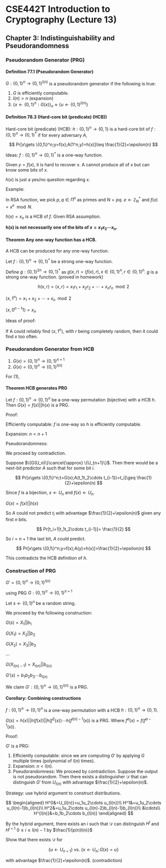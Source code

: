 # CSE442T Introduction to Cryptography (Lecture 13)

## Chapter 3: Indistinguishability and Pseudorandomness

### Pseudorandom Generator (PRG)

#### Definition 77.1 (Pseudorandom Generator)

$G:\{0,1\}^n\to\{0,1\}^{l(n)}$ is a pseudorandom generator if the following is true:

1. $G$ is efficiently computable.
2. $l(n)> n$ (expansion)
3. $\{x\gets \{0,1\}^n:G(x)\}_n\approx \{u\gets \{0,1\}^{l(n)}\}$

#### Definition 78.3 (Hard-core bit (predicate) (HCB))

Hard-core bit (predicate) (HCB): $h:\{0,1\}^n\to \{0,1\}$ is a hard-core bit of $f:\{0,1\}^n\to \{0,1\}^*$ if for every adversary $A$,

$$
Pr[x\gets \{0,1\}^n;y=f(x);A(1^n,y)=h(x)]\leq \frac{1}{2}+\epsilon(n)
$$

Ideas: $f:\{0,1\}^n\to \{0,1\}^*$ is a one-way function.

Given $y=f(x)$, it is hard to recover $x$. A cannot produce all of $x$ but can know some bits of $x$.

$h(x)$ is just a yes/no question regarding $x$.

Example:

In RSA function, we pick $p,q\in \Pi^n$ as primes and $N=pq$. $e\gets \mathbb{Z}_N^*$ and $f(x)=x^e\mod N$.

$h(x)=x_n$ is a HCB of $f$. Given RSA assumption.

**h(x) is not necessarily one of the bits of $x=x_1x_2\cdots x_n$.**

#### Theorem Any one-way function has a HCB.

A HCB can be produced for any one-way function.

Let $f:\{0,1\}^n\to \{0,1\}^*$ be a strong one-way function.

Define $g:\{0,1\}^{2n}\to \{0,1\}^*$ as $g(x,r)=(f(x), r),x\in \{0,1\}^n,r\in \{0,1\}^n$. $g$ is a strong one-way function. (proved in homework)

$$
h(x,r)=\langle x,r\rangle=x_1r_1+ x_2r_2+\cdots + x_nr_n\mod 2
$$

$\langle x,1^n\rangle=x_1+x_2+\cdots +x_n\mod 2$

$\langle x,0^{n-1}1\rangle=x_ n$

Ideas of proof:

If A could reliably find $\langle x,1^n\rangle$, with $r$ being completely random, then it could find $x$ too often.

### Pseudorandom Generator from HCB

1. $G(x)=\{0,1\}^n\to \{0,1\}^{n+1}$
2. $G(x)=\{0,1\}^n\to \{0,1\}^{l(n)}$

For (1),

#### Theorem HCB generates PRG

Let $f:\{0,1\}^n\to \{0,1\}^n$ be a one-way permutation (bijective) with a HCB $h$. Then $G(x)=f(x)|| h(x)$ is a PRG.

Proof:

Efficiently computable: $f$ is one-way so $h$ is efficiently computable.

Expansion: $n<n+1$

Pseudorandomness:

We proceed by contradiction.

Suppose $\{G(U_n)\}\cancel{\approx} \{U_{n+1}\}$. Then there would be a next-bit predictor $A$ such that for some bit $i$.

$$
Pr[x\gets \{0,1\}^n;t=G(x);A(t_1t_2\cdots t_{i-1})=t_i]\geq \frac{1}{2}+\epsilon(n)
$$

Since $f$ is a bijection, $x\gets U_n$ and $f(x)\gets U_n$.

$G(x)=f(x)|| h(x)$

So $A$ could not predict $t_i$ with advantage $\frac{1}{2}+\epsilon(n)$ given any first $n$ bits.

$$
Pr[t_i=1|t_1t_2\cdots t_{i-1}]= \frac{1}{2}
$$

So $i=n+1$ the last bit, $A$ could predict.

$$
Pr[x\gets \{0,1\}^n;y=f(x);A(y)=h(x)]>\frac{1}{2}+\epsilon(n)
$$

This contradicts the HCB definition of $h$.

### Construction of PRG

$G'=\{0,1\}^n\to \{0,1\}^{l(n)}$

using PRG $G:\{0,1\}^n\to \{0,1\}^{n+1}$

Let $s\gets \{0,1\}^n$ be a random string.

We proceed by the following construction:

$G(s)=X_1||b_1$

$G(X_1)=X_2||b_2$

$G(X_2)=X_3||b_3$

$\cdots$

$G(X_{l(n)-1})=X_{l(n)}||b_{l(n)}$

$G'(s)=b_1b_2b_3\cdots b_{l(n)}$

We claim $G':\{0,1\}^n\to \{0,1\}^{l(n)}$ is a PRG.

#### Corollary: Combining constructions

$f:\{0,1\}^n\to \{0,1\}^n$ is a one-way permutation with a HCB $h: \{0,1\}^n\to \{0,1\}$.

$G(s)=h(x)||h(f(x))||h(f^2(x))\cdots h(f^{l(n)-1}(x))$ is a PRG. Where $f^a(x)=f(f^{a-1}(x))$.

Proof:

$G'$ is a PRG:

1. Efficiently computable: since we are computing $G'$ by applying $G$ multiple times (polynomial of $l(n)$ times).
2. Expansion: $n<l(n)$.
3. Pseudorandomness: We proceed by contradiction. Suppose the output is not pseudorandom. Then there exists a distinguisher $\mathcal{D}$ that can distinguish $G'$ from $U_{l(n)}$ with advantage $\frac{1}{2}+\epsilon(n)$.

Strategy: use hybrid argument to construct distributions.

$$
\begin{aligned}
H^0&=U_{l(n)}=u_1u_2\cdots u_{l(n)}\\
H^1&=u_1u_2\cdots u_{l(n)-1}b_{l(n)}\\
H^2&=u_1u_2\cdots u_{l(n)-2}b_{l(n)-1}b_{l(n)}\\
&\cdots\\
H^{l(n)}&=b_1b_2\cdots b_{l(n)}
\end{aligned}
$$

By the hybrid argument, there exists an $i$ such that $\mathcal{D}$ can distinguish $H^i$ and $H^{i+1}$ $0\leq i\leq l(n)-1$ by $\frac{1}{p(n)l(n)}$

Show that there exists $\mathcal{D}$ for 

$$
\{u\gets U_{n+1}\}\text{ vs. }\{x\gets U_n;G(x)=u\}
$$

with advantage $\frac{1}{2}+\epsilon(n)$. (contradiction)

